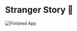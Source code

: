 # Stranger Story 🤔

![Finished App](https://github.com/londonappbrewery/Images/blob/master/Destini.gif)
